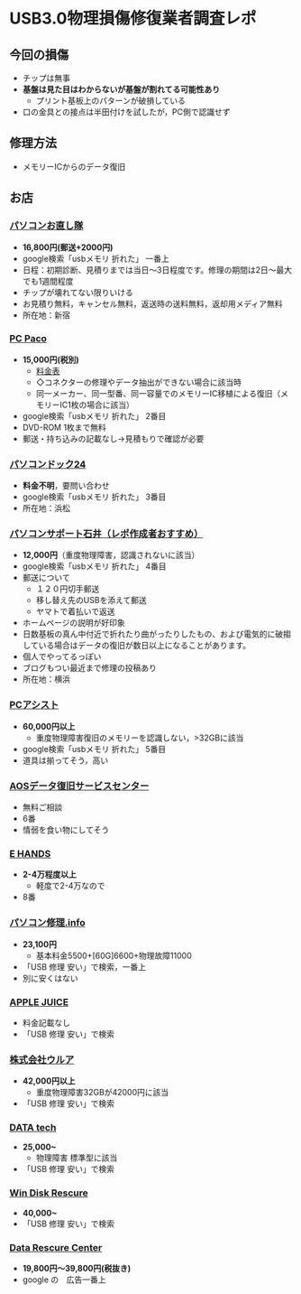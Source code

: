 # USB3.0物理損傷修復業者調査レポ
## 今回の損傷
- チップは無事
- **基盤は見た目はわからないが基盤が割れてる可能性あり**
    - プリント基板上のパターンが破損している
- 口の金具との接点は半田付けを試したが，PC側で認識せず
## 修理方法
- メモリーICからのデータ復旧


## お店
### [パソコンお直し隊](https://www.note-pc.biz/data/usb.html)
- **16,800円(郵送+2000円)**
- google検索「usbメモリ 折れた」 一番上
- 日程：初期診断、見積りまでは当日～3日程度です。修理の期間は2日～最大でも1週間程度
- チップが壊れてない限りいける
- お見積り無料，キャンセル無料，返送時の送料無料，返却用メディア無料
- 所在地：新宿

### [PC Paco](http://pcpaco.jp/wp/%E3%82%B3%E3%83%8D%E3%82%AF%E3%82%BF-ore-syuri/)
- **15,000円(税別)**
    - [料金表](http://pcpaco.jp/wp/price/)
    - ◇コネクターの修理やデータ抽出ができない場合に該当時
    - 同一メーカー、同一型番、同一容量でのメモリーIC移植による復旧（メモリーIC1枚の場合に該当）
- google検索「usbメモリ 折れた」 2番目
- DVD-ROM 1枚まで無料
- 郵送・持ち込みの記載なし→見積もりで確認が必要

### [パソコンドック24](https://www.pcdock24.com/blog/?p=37533)
- **料金不明**，要問い合わせ
- google検索「usbメモリ 折れた」 3番目
- 所在地：浜松

### [パソコンサポート石井（レポ作成者おすすめ）](http://usbsd.sakura.ne.jp/USB/)
- **12,000円**（重度物理障害，認識されないに該当）
- google検索「usbメモリ 折れた」 4番目
- 郵送について
    - １２０円切手郵送
    - 移し替え先のUSBを添えて郵送
    - ヤマトで着払いで返送
- ホームページの説明が好印象
- 日数基板の真ん中付近で折れたり曲がったりしたもの、および電気的に破搊している場合はデータの復旧が数日以上になることがあります。
- 個人でやってるっぽい
- ブログもつい最近まで修理の投稿あり
- 所在地：横浜


### [PCアシスト](http://www.pc2.jp/pc/sindan/usbmemory.htm)
- **60,000円以上**
    - 重度物理障害復旧のメモリーを認識しない，>32GBに該当
- google検索「usbメモリ 折れた」 5番目
- 道具は揃ってそう，高い

### [AOSデータ復旧サービスセンター](https://www.data119.jp/case-check/usb-sd/terminal)
- 無料ご相談
- 6番
- 情弱を食い物にしてそう

### [E HANDS](https://www.e-handsjp.com/usb-data/usb-oreta/)
- **2-4万程度以上**
    - 軽度で2-4万なので
- 8番

### [パソコン修理.info](https://www.pcshuri.info/data-usb.html)
- **23,100円**
    - 基本料金5500+[60G]6600+物理故障11000
- 「USB 修理 安い」で検索，一番上
- 別に安くはない

### [APPLE JUICE](https://www.applejuice.jp/report/25629/)
- 料金記載なし
- 「USB 修理 安い」で検索

### [株式会社ウルア](http://bb119.jp/usbflash.html)
- **42,000円以上**
    - 重度物理障害32GBが42000円に該当
- 「USB 修理 安い」で検索

### [DATA tech](https://www.data-tech.co.jp/usb)
- **25,000~**
    - 物理障害 標準型に該当
- 「USB 修理 安い」で検索

### [Win Disk Rescure](https://www.kumanan-pcnet.co.jp/usb/price.php)
- **40,000~**
- 「USB 修理 安い」で検索

### [Data Rescure Center](https://www.rescue-center.jp/price/index.html#mc)
- **19,800円〜39,800円(税抜き)**
- google の　広告一番上
